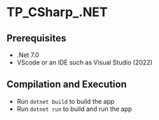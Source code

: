 # TP_CSharp_.NET

## Prerequisites

- .Net 7.0
- VScode or an IDE such as Visual Studio (2022)

## Compilation and Execution

- Run `dotnet build` to build the app
- Run `dotnet run` to build and run the app
